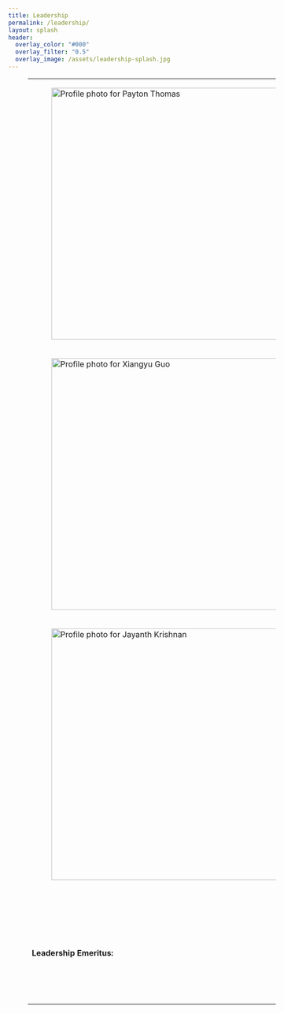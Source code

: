 ```yaml
---
title: Leadership
permalink: /leadership/
layout: splash
header:
  overlay_color: "#000"
  overlay_filter: "0.5"
  overlay_image: /assets/leadership-splash.jpg
---
```

<figure class="table" style="width:100%;">
    <table class="ck-table-resized">
        <colgroup>
            <col style="width:12.9%;">
            <col style="width:87.1%;">
        </colgroup>
        <tbody>
            <tr>
                <td>
                    <figure class="image"><img class="p-r_member_profile__avatar__img" style="aspect-ratio:512/512;" src="https://ca.slack-edge.com/T043L087TK5-U0541D8SU95-84aca66f34ba-512" alt="Profile photo for Payton Thomas" width="512" height="512"></figure>
                </td>
                <td>
                    <p><strong>Interim President: </strong>Payton Thomas</p>
                    <p><strong>Favorite Mishap:</strong> Following questionable beta on mountainproject and almost epicing on Mt Humphreys</p>
                    <p><strong>Favorite place:</strong> Little cottonwood!</p>
                    <p><strong>Superpowers:</strong> Uncanny ability to follow directions</p>
                </td>
            </tr>
            <tr>
                <td>
                   <figure class="image"><img class="p-r_member_profile__avatar__img" style="aspect-ratio:512/512;" src="https://photos.fife.usercontent.google.com/pw/AP1GczODungeiK4QKIP4EVHMfpu723XMeYCuFSinPOC7DAmYdSwH68RPi-kWlA=w721-h962-s-no?authuser=0" alt="Profile photo for Xiangyu Guo" width="512" height="512"></figure>
                </td>
                <td>
                    <p><strong>Social Media manager:</strong> Xiangyu (Alex) Guo</p>
                    <p><strong>Favorite Mishap:</strong>Forgetting the damn sunblock in the Rockies!</p>
                    <p><strong>Favorite place:</strong>The Himalayas!</p>
                    <p><strong>Nickname:</strong>Fearless Socializer</p>
                </td>
            </tr>
            <tr>
                <td>
                    <figure class="image"><img class="p-r_member_profile__avatar__img" style="aspect-ratio:512/512;" src="https://ca.slack-edge.com/T043L087TK5-U044S3G6CL9-6de2e2a0ca24-512" alt="Profile photo for Jayanth Krishnan" width="512" height="512"></figure>
                </td>
                <td>
                    <p><strong>Mesa Rim coordinator:</strong> Jayanth Krishnan</p>
                    <p><strong>Favorite Mishap:</strong> That one time we offloaded to Corte Madera</p>
                    <p><strong>Favorite place:</strong> Joshua Tree</p>
                    <p><strong>Superpower:</strong> Can live off of Clif Bars alone</p>
                </td>
            </tr>
            <tr>
                <td>&nbsp;</td>
                <td>&nbsp;</td>
            </tr>
            <tr>
                <td><strong>Leadership Emeritus:</strong></td>
                <td>Michael Sandler (currently horizontal), Davide Provasoli (Co-president), Philipp Arndt (Social Media Manager), Carrie Bishop (deal hound), Dani Perry (Treasurer)</td>
            </tr>
        </tbody>
    </table>
</figure>
